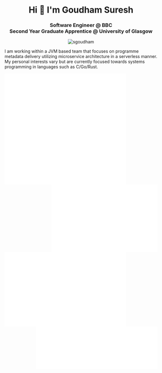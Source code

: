 <h1 align="center">Hi 👋 I'm Goudham Suresh</h1>
<h3 align="center">Software Engineer @ BBC <br> Second Year Graduate Apprentice @ University of Glasgow</h3>
<p align="center"> <img src="https://komarev.com/ghpvc/?username=sgoudham&label=Profile%20views&color=0e75b6&style=flat" alt="sgoudham" /> </p>

I am working within a JVM based team that focuses on programme metadata delivery utilizing
microservice architecture in a serverless manner. My personal interests vary but are currently focused towards systems programming in 
languages such as C/Go/Rust.

<img align="left" src="/introduction.svg" alt="Introduction" width="400">
<img align="right" src="/achievements.svg" alt="Achievements" width="350">
<img align="left" src="/recent-activity.svg" alt="Recent Activity" width="400">
<img align="right" src="/most-used-langs.svg" alt="Most Used Languages" width="400">
